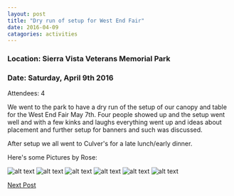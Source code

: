 ```yaml
---
layout: post
title: "Dry run of setup for West End Fair"
date: 2016-04-09
catagories: activities
---
```

### Location: Sierra Vista Veterans Memorial Park

### Date: Saturday, April 9th 2016

Attendees: 4

We went to the park to have a dry run of the setup of our canopy and table for the West End Fair May 7th.  Four people showed up and the setup went well and with a few kinks and laughs everything went up and ideas about placement and further setup for banners and such was discussed.

After setup we all went to Culver's for a late lunch/early dinner.

Here's some Pictures by Rose:

![alt text](https://raw.githubusercontent.com/CochiseLinuxUsersGroup/CochiseLinuxUsersGroup.github.io/master/images/CLUG_meeting_4-9-2016%20%281%29.jpg "WEF Setup 1")
![alt text](https://raw.githubusercontent.com/CochiseLinuxUsersGroup/CochiseLinuxUsersGroup.github.io/master/images/CLUG_meeting_4-9-2016%20%282%29.jpg "WEF Setup 2")
![alt text](https://raw.githubusercontent.com/CochiseLinuxUsersGroup/CochiseLinuxUsersGroup.github.io/master/images/CLUG_meeting_4-9-2016%20%283%29.jpg "WEF Setup 3")
![alt text](https://raw.githubusercontent.com/CochiseLinuxUsersGroup/CochiseLinuxUsersGroup.github.io/master/images/CLUG_meeting_4-9-2016%20%284%29.jpg "WEF Setup 4")
![alt text](https://raw.githubusercontent.com/CochiseLinuxUsersGroup/CochiseLinuxUsersGroup.github.io/master/images/CLUG_meeting_4-9-2016%20%285%29.jpg "WEF Setup 5")
![alt text](https://raw.githubusercontent.com/CochiseLinuxUsersGroup/CochiseLinuxUsersGroup.github.io/master/images/CLUG_meeting_4-9-2016%20%286%29.jpg "WEF Setup 6")

<footer>
<a href="http://cochiselinux.com/activities/WestEndFair2016/" class="post-next">Next Post</a>
  </footer>
